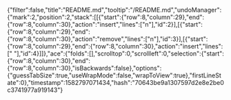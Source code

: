 {"filter":false,"title":"README.md","tooltip":"/README.md","undoManager":{"mark":2,"position":2,"stack":[[{"start":{"row":8,"column":29},"end":{"row":8,"column":30},"action":"insert","lines":["n"],"id":2}],[{"start":{"row":8,"column":29},"end":{"row":8,"column":30},"action":"remove","lines":["n"],"id":3}],[{"start":{"row":8,"column":29},"end":{"row":8,"column":30},"action":"insert","lines":[" "],"id":4}]]},"ace":{"folds":[],"scrolltop":0,"scrollleft":0,"selection":{"start":{"row":8,"column":30},"end":{"row":8,"column":30},"isBackwards":false},"options":{"guessTabSize":true,"useWrapMode":false,"wrapToView":true},"firstLineState":0},"timestamp":1582797071434,"hash":"70643be9a1307597d2e8e2be0c3741977a919143"}